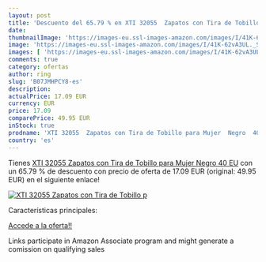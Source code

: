 ```yaml
---
layout: post
title: 'Descuento del 65.79 % en XTI 32055  Zapatos con Tira de Tobillo p'
date: 
thumbnailImage: 'https://images-eu.ssl-images-amazon.com/images/I/41K-62vA3UL._SL200_.jpg'
image: 'https://images-eu.ssl-images-amazon.com/images/I/41K-62vA3UL._SL200_.jpg'
images: [ 'https://images-eu.ssl-images-amazon.com/images/I/41K-62vA3UL._SL200_.jpg' ]
comments: true
category: ofertas
author: ring
slug: 'B07JMHPCY8-es'
description:
actualPrice: 17.09 EUR
currency: EUR
price: 17.09
comparePrice: 49.95 EUR
inStock: true
prodname: 'XTI 32055  Zapatos con Tira de Tobillo para Mujer  Negro  40 EU'
country: 'es'
---
```


Tienes [XTI 32055  Zapatos con Tira de Tobillo para Mujer  Negro  40 EU](https://www.amazon.es/dp/B07JMHPCY8/?tag=tolees-21) con un 65.79 % de descuento con precio de oferta de 17.09 EUR (original: 49.95 EUR) en el siguiente enlace!

[![XTI 32055  Zapatos con Tira de Tobillo p](https://images-eu.ssl-images-amazon.com/images/I/41K-62vA3UL._SL200_.jpg)](https://www.amazon.es/dp/B07JMHPCY8/?tag=tolees-21)

Características principales:


[Accede a la oferta!!](https://www.amazon.es/dp/B07JMHPCY8/?tag=tolees-21)

Links participate in Amazon Associate program and might generate a comission on qualifying sales


